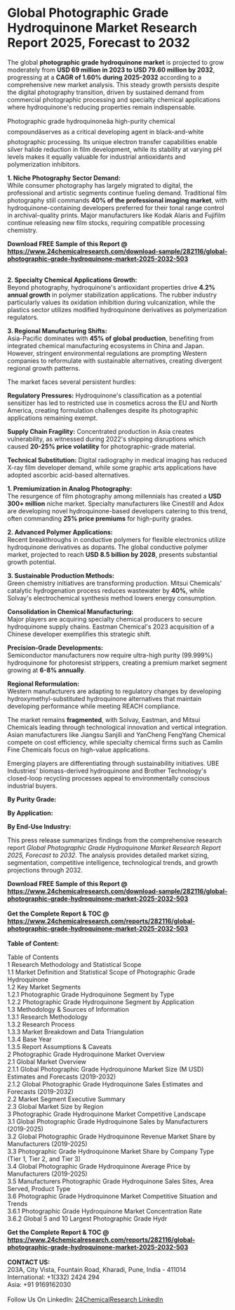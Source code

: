 <h1>Global Photographic Grade Hydroquinone Market Research Report 2025, Forecast to 2032</h1><p>The global <strong>photographic grade hydroquinone market</strong> is projected to grow moderately from <strong>USD 69 million in 2023 to USD 79.60 million by 2032</strong>, progressing at a <strong>CAGR of 1.60% during 2025-2032</strong> according to a comprehensive new market analysis. This steady growth persists despite the digital photography transition, driven by sustained demand from commercial photographic processing and specialty chemical applications where hydroquinone's reducing properties remain indispensable.</p><p>Photographic grade hydroquinoneâa high-purity chemical compoundâserves as a critical developing agent in black-and-white photographic processing. Its unique electron transfer capabilities enable silver halide reduction in film development, while its stability at varying pH levels makes it equally valuable for industrial antioxidants and polymerization inhibitors.</p><p><strong>1. Niche Photography Sector Demand:</strong><br>
While consumer photography has largely migrated to digital, the professional and artistic segments continue fueling demand. Traditional film photography still commands <strong>40% of the professional imaging market</strong>, with hydroquinone-containing developers preferred for their tonal range control in archival-quality prints. Major manufacturers like Kodak Alaris and Fujifilm continue releasing new film stocks, requiring compatible processing chemistry.</p><div><b>Download FREE Sample of this Report @ 
            <a href="https://www.24chemicalresearch.com/download-sample/282116/global-photographic-grade-hydroquinone-market-2025-2032-503">
            https://www.24chemicalresearch.com/download-sample/282116/global-photographic-grade-hydroquinone-market-2025-2032-503</a></b></div><br><p><strong>2. Specialty Chemical Applications Growth:</strong><br>
Beyond photography, hydroquinone's antioxidant properties drive <strong>4.2% annual growth</strong> in polymer stabilization applications. The rubber industry particularly values its oxidation inhibition during vulcanization, while the plastics sector utilizes modified hydroquinone derivatives as polymerization regulators.</p><p><strong>3. Regional Manufacturing Shifts:</strong><br>
Asia-Pacific dominates with <strong>45% of global production</strong>, benefiting from integrated chemical manufacturing ecosystems in China and Japan. However, stringent environmental regulations are prompting Western companies to reformulate with sustainable alternatives, creating divergent regional growth patterns.</p><p>The market faces several persistent hurdles:</p><p><strong>Regulatory Pressures:</strong> Hydroquinone's classification as a potential sensitizer has led to restricted use in cosmetics across the EU and North America, creating formulation challenges despite its photographic applications remaining exempt.</p><p><strong>Supply Chain Fragility:</strong> Concentrated production in Asia creates vulnerability, as witnessed during 2022's shipping disruptions which caused <strong>20-25% price volatility</strong> for photographic-grade material.</p><p><strong>Technical Substitution:</strong> Digital radiography in medical imaging has reduced X-ray film developer demand, while some graphic arts applications have adopted ascorbic acid-based alternatives.</p><p><strong>1. Premiumization in Analog Photography:</strong><br>
The resurgence of film photography among millennials has created a <strong>USD 300+ million</strong> niche market. Specialty manufacturers like Cinestill and Adox are developing novel hydroquinone-based developers catering to this trend, often commanding <strong>25% price premiums</strong> for high-purity grades.</p><p><strong>2. Advanced Polymer Applications:</strong><br>
Recent breakthroughs in conductive polymers for flexible electronics utilize hydroquinone derivatives as dopants. The global conductive polymer market, projected to reach <strong>USD 8.5 billion by 2028</strong>, presents substantial growth potential.</p><p><strong>3. Sustainable Production Methods:</strong><br>
Green chemistry initiatives are transforming production. Mitsui Chemicals' catalytic hydrogenation process reduces wastewater by <strong>40%</strong>, while Solvay's electrochemical synthesis method lowers energy consumption.</p><p><strong>Consolidation in Chemical Manufacturing:</strong><br>
    Major players are acquiring specialty chemical producers to secure hydroquinone supply chains. Eastman Chemical's 2023 acquisition of a Chinese developer exemplifies this strategic shift.</p><p><strong>Precision-Grade Developments:</strong><br>
    Semiconductor manufacturers now require ultra-high purity (99.999%) hydroquinone for photoresist strippers, creating a premium market segment growing at <strong>6-8% annually</strong>.</p><p><strong>Regional Reformulation:</strong><br>
    Western manufacturers are adapting to regulatory changes by developing hydroxymethyl-substituted hydroquinone alternatives that maintain developing performance while meeting REACH compliance.</p><p>The market remains <strong>fragmented</strong>, with Solvay, Eastman, and Mitsui Chemicals leading through technological innovation and vertical integration. Asian manufacturers like Jiangsu Sanjili and YanCheng FengYang Chemical compete on cost efficiency, while specialty chemical firms such as Camlin Fine Chemicals focus on high-value applications.</p><p>Emerging players are differentiating through sustainability initiatives. UBE Industries' biomass-derived hydroquinone and Brother Technology's closed-loop recycling processes appeal to environmentally conscious industrial buyers.</p><p><strong>By Purity Grade:</strong></p><p><strong>By Application:</strong></p><p><strong>By End-Use Industry:</strong></p><p>This press release summarizes findings from the comprehensive research report <em>Global Photographic Grade Hydroquinone Market Research Report 2025, Forecast to 2032</em>. The analysis provides detailed market sizing, segmentation, competitive intelligence, technological trends, and growth projections through 2032.</p><div><b>Download FREE Sample of this Report @ 
            <a href="https://www.24chemicalresearch.com/download-sample/282116/global-photographic-grade-hydroquinone-market-2025-2032-503">
            https://www.24chemicalresearch.com/download-sample/282116/global-photographic-grade-hydroquinone-market-2025-2032-503</a></b></div><br><div><b>Get the Complete Report & TOC @ 
            <a href="https://www.24chemicalresearch.com/reports/282116/global-photographic-grade-hydroquinone-market-2025-2032-503">
            https://www.24chemicalresearch.com/reports/282116/global-photographic-grade-hydroquinone-market-2025-2032-503</a></b></div><br>
            <b>Table of Content:</b><p>Table of Contents<br />
1 Research Methodology and Statistical Scope<br />
1.1 Market Definition and Statistical Scope of Photographic Grade Hydroquinone<br />
1.2 Key Market Segments<br />
1.2.1 Photographic Grade Hydroquinone Segment by Type<br />
1.2.2 Photographic Grade Hydroquinone Segment by Application<br />
1.3 Methodology & Sources of Information<br />
1.3.1 Research Methodology<br />
1.3.2 Research Process<br />
1.3.3 Market Breakdown and Data Triangulation<br />
1.3.4 Base Year<br />
1.3.5 Report Assumptions & Caveats<br />
2 Photographic Grade Hydroquinone Market Overview<br />
2.1 Global Market Overview<br />
2.1.1 Global Photographic Grade Hydroquinone Market Size (M USD) Estimates and Forecasts (2019-2032)<br />
2.1.2 Global Photographic Grade Hydroquinone Sales Estimates and Forecasts (2019-2032)<br />
2.2 Market Segment Executive Summary<br />
2.3 Global Market Size by Region<br />
3 Photographic Grade Hydroquinone Market Competitive Landscape<br />
3.1 Global Photographic Grade Hydroquinone Sales by Manufacturers (2019-2025)<br />
3.2 Global Photographic Grade Hydroquinone Revenue Market Share by Manufacturers (2019-2025)<br />
3.3 Photographic Grade Hydroquinone Market Share by Company Type (Tier 1, Tier 2, and Tier 3)<br />
3.4 Global Photographic Grade Hydroquinone Average Price by Manufacturers (2019-2025)<br />
3.5 Manufacturers Photographic Grade Hydroquinone Sales Sites, Area Served, Product Type<br />
3.6 Photographic Grade Hydroquinone Market Competitive Situation and Trends<br />
3.6.1 Photographic Grade Hydroquinone Market Concentration Rate<br />
3.6.2 Global 5 and 10 Largest Photographic Grade Hydr</p><div><b>Get the Complete Report & TOC @ 
            <a href="https://www.24chemicalresearch.com/reports/282116/global-photographic-grade-hydroquinone-market-2025-2032-503">
            https://www.24chemicalresearch.com/reports/282116/global-photographic-grade-hydroquinone-market-2025-2032-503</a></b></div><br><b>CONTACT US:</b><br>
            203A, City Vista, Fountain Road, Kharadi, Pune, India - 411014<br>
            International: +1(332) 2424 294<br>
            Asia: +91 9169162030 <br><br>
            Follow Us On LinkedIn: <a href="https://www.linkedin.com/company/24chemicalresearch/">24ChemicalResearch LinkedIn</a>